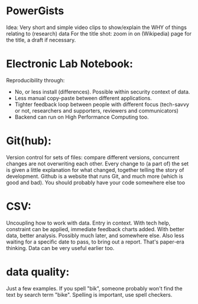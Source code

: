 # PowerGists

Idea: Very short and simple video clips to show/explain the WHY of things relating to (research) data
For the title shot: zoom in on (Wikipedia) page for the title, a draft if necessary.


Electronic Lab Notebook:
========================
Reproducibility through:
- No, or less install (differences). Possible within security context of data.
- Less manual copy-paste between different applications. 
- Tighter feedback loop between people with different focus (tech-savvy or not, researchers and supporters, reviewers and communicators)
- Backend can run on High Performance Computing too.

Git(hub):
=========
Version control for sets of files: compare different versions, concurrent changes are not overwriting each other. Every change to (a part of) the set is given a little explanation for what changed, together telling the story of development.
Github is a website that runs Git, and much more (which is good and bad). You should probably have your code somewhere else too

CSV:
====
Uncoupling how to work with data. Entry in context. With tech help, constraint can be applied, immediate feedback charts added. With better data, better analysis. Possibly much later, and somewhere else. Also less waiting for a specific date to pass, to bring out a report. That's paper-era thinking. Data can be very useful earlier too.

data quality:
=============
Just a few examples. If you spell "bik", someone probably won't find the text by search term "bike". Spelling is important, use spell checkers.
